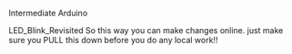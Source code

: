 Intermediate Arduino 

LED_Blink_Revisited
 So this way you can make changes online.  just make sure you PULL this down before you do any local work!!
